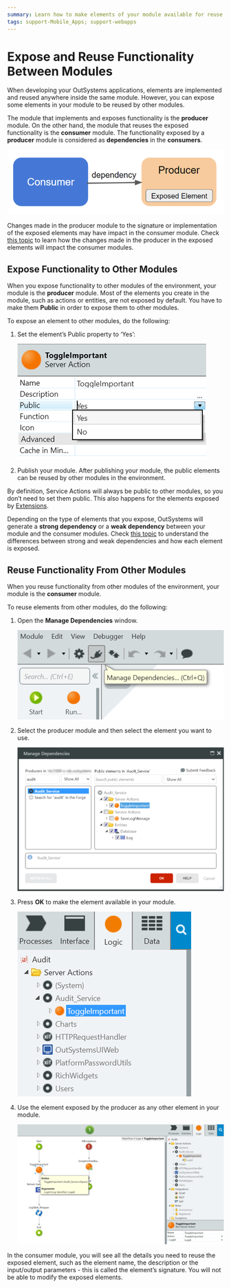 ```yaml
---
summary: Learn how to make elements of your module available for reuse by other modules and how to to use elements exposed by other modules.
tags: support-Mobile_Apps; support-webapps
---
```


# Expose and Reuse Functionality Between Modules

When developing your OutSystems applications, elements are implemented and reused anywhere inside the same module. However, you can expose some elements in your module to be reused by other modules.

The module that implements and exposes functionality is the **producer** module. On the other hand, the module that reuses the exposed functionality is the **consumer** module. The functionality exposed by a **producer** module is considered as **dependencies** in the **consumers**.

![](images/expose-and-reuse-1.png?width=400)

Changes made in the producer module to the signature or implementation of the exposed elements may have impact in the consumer module. Check [this topic](handle-changes.md) to learn how the changes made in the producer in the exposed elements will impact the consumer modules.

## Expose Functionality to Other Modules

When you expose functionality to other modules of the environment, your module is the **producer** module. Most of the elements you create in the module, such as actions or entities, are not exposed by default. You have to make them **Public** in order to expose them to other modules.

To expose an element to other modules, do the following:

1. Set the element’s Public property to ‘Yes’:

    ![](images/expose-and-reuse-2.png?width=300)

1. Publish your module. After publishing your module, the public elements can be reused by other modules in the environment.

By definition, Service Actions will always be public to other modules, so you don’t need to set them public. This also happens for the elements exposed by [Extensions](../../extensibility-and-integration/integration-studio/getting-started/extension.md).

Depending on the type of elements that you expose, OutSystems will generate a **strong dependency** or a **weak dependency** between your module and the consumer modules. Check [this topic](strong-weak-dependencies.md) to understand the differences between strong and weak dependencies and how each element is exposed.

## Reuse Functionality From Other Modules

When you reuse functionality from other modules of the environment, your module is the **consumer** module.

To reuse elements from other modules, do the following:

1. Open the **Manage Dependencies** window.

    ![](images/expose-and-reuse-3.png?width=300)

1. Select the producer module and then select the element you want to use.

    ![](images/expose-and-reuse-4.png?width=600)

1. Press **OK** to make the element available in your module.

    ![](images/expose-and-reuse-5.png?width=300)

1. Use the element exposed by the producer as any other element in your module.

    ![](images/expose-and-reuse-6.png?width=600)


In the consumer module, you will see all the details you need to reuse the exposed element, such as the element name, the description or the input/output parameters - this is called the element’s signature. You will not be able to modify the exposed elements.
